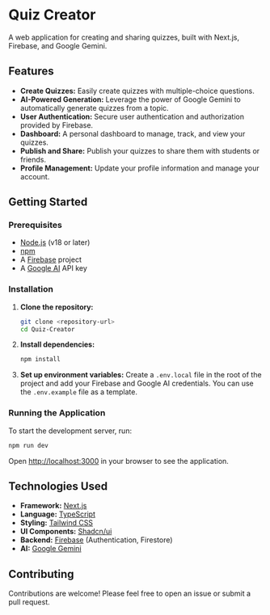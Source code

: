 # Quiz Creator

A web application for creating and sharing quizzes, built with Next.js, Firebase, and Google Gemini.

## Features

*   **Create Quizzes:** Easily create quizzes with multiple-choice questions.
*   **AI-Powered Generation:** Leverage the power of Google Gemini to automatically generate quizzes from a topic.
*   **User Authentication:** Secure user authentication and authorization provided by Firebase.
*   **Dashboard:** A personal dashboard to manage, track, and view your quizzes.
*   **Publish and Share:** Publish your quizzes to share them with students or friends.
*   **Profile Management:** Update your profile information and manage your account.

## Getting Started

### Prerequisites

*   [Node.js](https://nodejs.org/) (v18 or later)
*   [npm](https://www.npmjs.com/)
*   A [Firebase](https://firebase.google.com/) project
*   A [Google AI](https://ai.google.dev/) API key

### Installation

1.  **Clone the repository:**
    ```bash
    git clone <repository-url>
    cd Quiz-Creator
    ```

2.  **Install dependencies:**
    ```bash
    npm install
    ```

3.  **Set up environment variables:**
    Create a `.env.local` file in the root of the project and add your Firebase and Google AI credentials. You can use the `.env.example` file as a template.

### Running the Application

To start the development server, run:

```bash
npm run dev
```

Open [http://localhost:3000](http://localhost:3000) in your browser to see the application.

## Technologies Used

*   **Framework:** [Next.js](https://nextjs.org/)
*   **Language:** [TypeScript](https://www.typescriptlang.org/)
*   **Styling:** [Tailwind CSS](https://tailwindcss.com/)
*   **UI Components:** [Shadcn/ui](https://ui.shadcn.com/)
*   **Backend:** [Firebase](https://firebase.google.com/) (Authentication, Firestore)
*   **AI:** [Google Gemini](https://ai.google.dev/)

## Contributing

Contributions are welcome! Please feel free to open an issue or submit a pull request.
